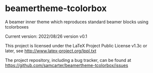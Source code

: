 # beamertheme-tcolorbox

A beamer inner theme which reproduces standard beamer blocks using tcolorboxes

Current version: 2022/08/26 version v0.1

This project is licensed under the LaTeX Project Public License v1.3c or later, see http://www.latex-project.org/lppl.txt

The project repository, including a bug tracker, can be found at https://github.com/samcarter/beamertheme-tcolorbox/issues
